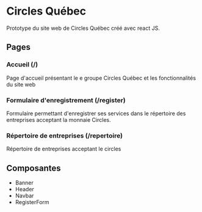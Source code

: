 # Circles Québec

Prototype du site web de Circles Québec créé avec react JS.

## Pages

### Accueil (/)

Page d'accueil présentant le e groupe Circles Québec et les fonctionnalités du site web

### Formulaire d'enregistrement (/register)

Formulaire permettant d'enregistrer ses services dans le répertoire des entreprises acceptant la monnaie Circles.

### Répertoire de entreprises (/repertoire)

Répertoire de entreprises acceptant le circles

## Composantes

- Banner
- Header
- Navbar
- RegisterForm
